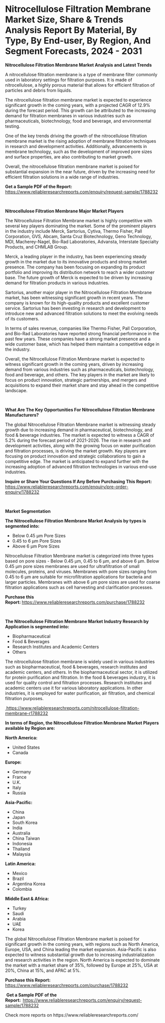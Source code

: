 <p><h1>Nitrocellulose Filtration Membrane Market Size, Share & Trends Analysis Report By Material, By Type, By End-user, By Region, And Segment Forecasts, 2024 - 2031</h1></p><p><strong>Nitrocellulose Filtration Membrane Market Analysis and Latest Trends</strong></p>
<p><p>A nitrocellulose filtration membrane is a type of membrane filter commonly used in laboratory settings for filtration purposes. It is made of nitrocellulose, a highly porous material that allows for efficient filtration of particles and debris from liquids.</p><p>The nitrocellulose filtration membrane market is expected to experience significant growth in the coming years, with a projected CAGR of 12.9% during the forecast period. This growth can be attributed to the increasing demand for filtration membranes in various industries such as pharmaceuticals, biotechnology, food and beverage, and environmental testing. </p><p>One of the key trends driving the growth of the nitrocellulose filtration membrane market is the rising adoption of membrane filtration techniques in research and development activities. Additionally, advancements in membrane technology, such as the development of improved pore sizes and surface properties, are also contributing to market growth.</p><p>Overall, the nitrocellulose filtration membrane market is poised for substantial expansion in the near future, driven by the increasing need for efficient filtration solutions in a wide range of industries.</p></p>
<p><strong>Get a Sample PDF of the Report:&nbsp;</strong> <a href="https://www.reliableresearchreports.com/enquiry/request-sample/1788232">https://www.reliableresearchreports.com/enquiry/request-sample/1788232</a></p>
<p>&nbsp;</p>
<p><strong>Nitrocellulose Filtration Membrane Major Market Players</strong></p>
<p><p>The Nitrocellulose Filtration Membrane market is highly competitive with several key players dominating the market. Some of the prominent players in the industry include Merck, Sartorius, Cytiva, Thermo Fisher, Pall Corporation, GVS, Abcam, Santa Cruz Biotechnology, Geno Technology, MDI, Macherey-Nagel, Bio-Rad Laboratories, Advansta, Interstate Specialty Products, and CHMLAB Group.</p><p>Merck, a leading player in the industry, has been experiencing steady growth in the market due to its innovative products and strong market presence. The company has been focusing on expanding its product portfolio and improving its distribution network to reach a wider customer base. The future growth of Merck is expected to be driven by increasing demand for filtration products in various industries.</p><p>Sartorius, another major player in the Nitrocellulose Filtration Membrane market, has been witnessing significant growth in recent years. The company is known for its high-quality products and excellent customer service. Sartorius has been investing in research and development to introduce new and advanced filtration solutions to meet the evolving needs of its customers.</p><p>In terms of sales revenue, companies like Thermo Fisher, Pall Corporation, and Bio-Rad Laboratories have reported strong financial performance in the past few years. These companies have a strong market presence and a wide customer base, which has helped them maintain a competitive edge in the industry.</p><p>Overall, the Nitrocellulose Filtration Membrane market is expected to witness significant growth in the coming years, driven by increasing demand from various industries such as pharmaceuticals, biotechnology, food and beverage, and others. The key players in the market are likely to focus on product innovation, strategic partnerships, and mergers and acquisitions to expand their market share and stay ahead in the competitive landscape.</p></p>
<p>&nbsp;</p>
<p><strong>What Are The Key Opportunities For Nitrocellulose Filtration Membrane Manufacturers?</strong></p>
<p><p>The global Nitrocellulose Filtration Membrane market is witnessing steady growth due to increasing demand in pharmaceutical, biotechnology, and food & beverage industries. The market is expected to witness a CAGR of 5.2% during the forecast period of 2021-2026. The rise in research and development activities, along with the growing focus on water purification and filtration processes, is driving the market growth. Key players are focusing on product innovation and strategic collaborations to gain a competitive edge. The market is anticipated to expand further with the increasing adoption of advanced filtration technologies in various end-use industries.</p></p>
<p><strong>Inquire or Share Your Questions If Any Before Purchasing This Report:</strong> <a href="https://www.reliableresearchreports.com/enquiry/pre-order-enquiry/1788232">https://www.reliableresearchreports.com/enquiry/pre-order-enquiry/1788232</a></p>
<p>&nbsp;</p>
<p><strong>Market Segmentation</strong></p>
<p><strong>The Nitrocellulose Filtration Membrane Market Analysis by types is segmented into:</strong></p>
<p><ul><li>Below 0.45 µm Pore Sizes</li><li>0.45 to 6 µm Pore Sizes</li><li>Above 6 µm Pore Sizes</li></ul></p>
<p><p>Nitrocellulose Filtration Membrane market is categorized into three types based on pore sizes - Below 0.45 µm, 0.45 to 6 µm, and above 6 µm. Below 0.45 µm pore sizes membranes are used for ultrafiltration of small molecules, proteins, and viruses. Membranes with pore sizes ranging from 0.45 to 6 µm are suitable for microfiltration applications for bacteria and larger particles. Membranes with above 6 µm pore sizes are used for coarse filtration applications such as cell harvesting and clarification processes.</p></p>
<p><strong>Purchase this Report:&nbsp;</strong><a href="https://www.reliableresearchreports.com/purchase/1788232">https://www.reliableresearchreports.com/purchase/1788232</a></p>
<p>&nbsp;</p>
<p><strong>The Nitrocellulose Filtration Membrane Market Industry Research by Application is segmented into:</strong></p>
<p><ul><li>Biopharmaceutical</li><li>Food & Beverages</li><li>Research Institutes and Academic Centers</li><li>Others</li></ul></p>
<p><p>The nitrocellulose filtration membrane is widely used in various industries such as biopharmaceutical, food & beverages, research institutes and academic centers, and others. In the biopharmaceutical sector, it is utilized for protein purification and filtration. In the food & beverages industry, it is used for quality control and filtration processes. Research institutes and academic centers use it for various laboratory applications. In other industries, it is employed for water purification, air filtration, and chemical filtration purposes.</p></p>
<p><a href="https://www.reliableresearchreports.com/nitrocellulose-filtration-membrane-r1788232">&nbsp;https://www.reliableresearchreports.com/nitrocellulose-filtration-membrane-r1788232</a></p>
<p><strong>In terms of Region, the Nitrocellulose Filtration Membrane Market Players available by Region are:</strong></p>
<p>
    <p> <strong> North America: </strong>
        <ul>
            <li>United States</li>
            <li>Canada</li>
        </ul>
        </p> 
    <p> <strong> Europe: </strong>
        <ul>
            <li>Germany</li>
            <li>France</li>
            <li>U.K.</li>
            <li>Italy</li>
            <li>Russia</li>
        </ul>
        </p> 
    <p> <strong> Asia-Pacific: </strong>
        <ul>
            <li>China</li>
            <li>Japan</li>
            <li>South Korea</li>
            <li>India</li>
            <li>Australia</li>
            <li>China Taiwan</li>
            <li>Indonesia</li>
            <li>Thailand</li>
            <li>Malaysia</li>
        </ul>
        </p> 
    <p> <strong> Latin America: </strong>
        <ul>
            <li>Mexico</li>
            <li>Brazil</li>
            <li>Argentina Korea</li>
            <li>Colombia</li>
        </ul>
        </p> 
    <p> <strong> Middle East & Africa: </strong>
        <ul>
            <li>Turkey</li>
            <li>Saudi</li>
            <li>Arabia</li>
            <li>UAE</li>
            <li>Korea</li>
        </ul>
    </p>
    </p>
<p><p>The global Nitrocellulose Filtration Membrane market is poised for significant growth in the coming years, with regions such as North America, Europe, USA, and China leading the market expansion. Asia-Pacific is also expected to witness substantial growth due to increasing industrialization and research activities in the region. North America is expected to dominate the market with a market share of 35%, followed by Europe at 25%, USA at 20%, China at 15%, and APAC at 5%.</p></p>
<p><strong>Purchase this Report: </strong><a href="https://www.reliableresearchreports.com/purchase/1788232">https://www.reliableresearchreports.com/purchase/1788232</a></p>
<p>&nbsp;<strong>Get a Sample PDF of the Report:&nbsp;&nbsp;</strong><a href="https://www.reliableresearchreports.com/enquiry/request-sample/1788232">https://www.reliableresearchreports.com/enquiry/request-sample/1788232</a></p>
<p><strong></strong></p>
<p>Check more reports on https://www.reliableresearchreports.com/</p>
